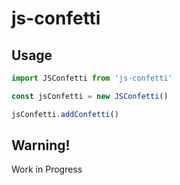 # js-confetti

## Usage

```js
import JSConfetti from 'js-confetti'

const jsConfetti = new JSConfetti()

jsConfetti.addConfetti()
```

## Warning!

Work in Progress
